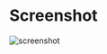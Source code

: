 # Screenshot 
![screenshot](https://raw.githubusercontent.com/BoszGTec/Liveworksheet-Show-Select_ans/main/image/Screenshot.png)
